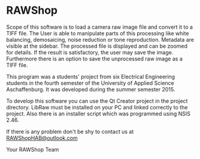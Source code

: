 # RAWShop
Scope of this software is to load a camera raw image file and convert it to a TIFF file. 
The User is able to manipulate parts of this processing like white balancing, demosaicing, noise reduction or tone reproduction. 
Metadata are visible at the sidebar. The processed file is displayed and can be zoomed for details. If the result is satisfactory, 
the user may save the image. Furthermore there is an option to save the unprocessed raw image as a TIFF file.

This program was a students' project from six Electrical Engineering students in the fourth semester of the University of Applied Science Aschaffenburg.
It was developed during the summer semester 2015. 

To develop this software you can use the Qt Creator project in the project directory. LibRaw must be installed on your PC and
linked correctly to the project. Also there is an installer script which was programmed using NSIS 2.46.

If there is any problem don't be shy to contact us at RAWShopHAB@outlook.com

Your RAWShop Team 
